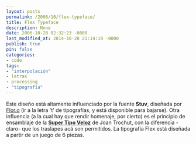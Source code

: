 ```yaml
---
layout: posts
permalink: /2006/10/flex-typeface/
title: Flex Typeface
description: None
date: 2006-10-28 02:32:23 -0000
last_modified_at: 2014-10-28 21:14:19 -0000
publish: true
pin: false
categories:
- code
tags:
- "interpolación"
- letras
- processing
- "tipografía"
---
```

Este diseño está altamente influenciado por la fuente **Stuv**, diseñada por [Flor.o](http://www.profesores.ucv.cl/manuelsanfuentes/) (ir a la letra 't' de tipografí­as, y está disponible para bajarse). Otra influencia (a la cual hay que rendir homenaje, por cierto) es el principio de ensamblaje de la **[Super Tipo Veloz](http://www.superveloz.net/)** de Joan Trochut, con la diferencia -claro- que los traslapes acá son permitidos. La tipografía Flex está diseñada a partir de un juego de 6 piezas.
